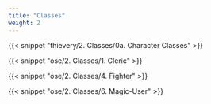 ```yaml
---
title: "Classes"
weight: 2
---
```


{{< snippet "thievery/2. Classes/0a. Character Classes" >}}

{{< snippet "ose/2. Classes/1. Cleric" >}}

{{< snippet "ose/2. Classes/4. Fighter" >}}

{{< snippet "ose/2. Classes/6. Magic-User" >}}
